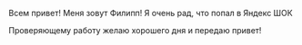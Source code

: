 Всем привет!
Меня зовут Филипп!
Я очень рад, что попал в Яндекс ШОК

Проверяющему работу желаю хорошего дня и передаю привет!